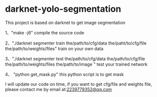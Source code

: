 ﻿# darknet-yolo-segmentation
This project is based on darknet to get image segmentation


1、"make -j6"
   compile the source code



2、"./darknet segmenter train the/path/to/cfg/data the/paht/to/cfg/file the/path/to/weights/files" 
   train on your own data



3、"./darknet segmenter test the/path/to/cfg/data the/path/to/cfg/file the/path/to/weights/files the/path/to/image " 
   test your trained network



4、 "python get_mask.py"
   this python script is to get mask

I will update our code on time, if you want to get cfg/file and weights file, please contact me by email at:2239779352@qq.com
